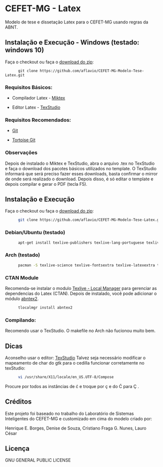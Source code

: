 
# CEFET-MG - Latex

Modelo de tese e dissetação  Latex para o CEFET-MG usando regras da ABNT.

## Instalação e Execução - Windows (testado: windows 10)

Faça o checkout ou faça o [download do zip](https://github.com/aflavio/CEFET-MG-Modelo-Tese-Latex/archive/master.zip):

```
      git clone https://github.com/aflavio/CEFET-MG-Modelo-Tese-Latex.git
```

### Requisitos Básicos:

* Compilador Latex - [Miktex](http://miktex.org/download)

* Editor Latex - [TexStudio](http://www.texstudio.org/)


### Requisitos Recomendados:

* [Git](https://git-scm.com/download/win)

* [Tortoise Git](https://tortoisegit.org/)

### Observações

Depois de instalado o Miktex e TexStudio, abra o arquivo .tex no TexStudio e faça o download dos pacotes básicos utilizados no template. O TexStudio informará que será preciso fazer esses downloads, basta confirmar o mirror de onde será realizado o download. Depois disso, é só editar o template e depois compilar e gerar o PDF (tecla F5).


## Instalação e Execução


Faça o checkout ou faça o [download do zip](https://github.com/aflavio/CEFET-MG-Modelo-Tese-Latex/archive/master.zip):

```bash
      git clone https://github.com/aflavio/CEFET-MG-Modelo-Tese-Latex.git
```

### Debian/Ubuntu (testado)

```bash
      apt-get install texlive-publishers texlive-lang-portuguese texlive-latex-extra texlive-fonts-recommended texlive-fonts-extra texlive=full
```


### Arch (testado)

```bash
      pacman -S texlive-science texlive-fontsextra texlive-latexextra texlive-publishers texlive-langextra
```

### CTAN Module

Recomenda-se instalar o modulo [Texlive - Local Manager](https://aur.archlinux.org/packages/texlive-localmanager-git/) para gerenciar
as dependencias do Latex (CTAN). Depois de instalado, você pode adicionar o módulo [abntex2](http://www.abntex.net.br/).

```bash
      tlocalmgr install abntex2
```

### Compilando:
Recomendo usar o TexStudio. O makefile no Arch não fucionou muito bem.


## Dicas

Aconselho usar o editor: [TexStudio](http://www.texstudio.org/)
Talvez seja necessário modificar o mapeamento de char do gtk para o cedilla funcionar corretamente no texStudio:


```bash
      vi /usr/share/X11/locale/en_US.UTF-8/Compose
```
Procure por todos as instâncias de ć e troque por ç e do Ć para Ç .

## Créditos

Este projeto foi baseado no trabalho do Laboratório de Sistemas Inteligentes
do CEFET-MG e customizado em cima do modelo criado por:

Henrique E. Borges, Denise de Souza, Cristiano Fraga G. Nunes, Lauro César

## Licença

GNU GENERAL PUBLIC LICENSE

